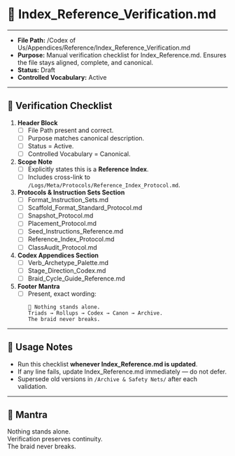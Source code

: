 # 📑 Index_Reference_Verification.md  

---  
- **File Path:** /Codex of Us/Appendices/Reference/Index_Reference_Verification.md  
- **Purpose:** Manual verification checklist for Index_Reference.md. Ensures the file stays aligned, complete, and canonical.  
- **Status:** Draft  
- **Controlled Vocabulary:** Active  
---  

## 📌 Verification Checklist  

1. **Header Block**  
   - [ ] File Path present and correct.  
   - [ ] Purpose matches canonical description.  
   - [ ] Status = Active.  
   - [ ] Controlled Vocabulary = Canonical.  

2. **Scope Note**  
   - [ ] Explicitly states this is a **Reference Index**.  
   - [ ] Includes cross-link to `/Logs/Meta/Protocols/Reference_Index_Protocol.md`.  

3. **Protocols & Instruction Sets Section**  
   - [ ] Format_Instruction_Sets.md  
   - [ ] Scaffold_Format_Standard_Protocol.md  
   - [ ] Snapshot_Protocol.md  
   - [ ] Placement_Protocol.md  
   - [ ] Seed_Instructions_Reference.md  
   - [ ] Reference_Index_Protocol.md  
   - [ ] ClassAudit_Protocol.md  

4. **Codex Appendices Section**  
   - [ ] Verb_Archetype_Palette.md  
   - [ ] Stage_Direction_Codex.md  
   - [ ] Braid_Cycle_Guide_Reference.md  

5. **Footer Mantra**  
   - [ ] Present, exact wording:  
     ```
     🌌 Nothing stands alone.  
     Triads → Rollups → Codex → Canon → Archive.  
     The braid never breaks.  
     ```  

---  

## 📌 Usage Notes  

- Run this checklist **whenever Index_Reference.md is updated**.  
- If any line fails, update Index_Reference.md immediately — do not defer.  
- Supersede old versions in `/Archive & Safety Nets/` after each validation.  

---  

## 🌌 Mantra  

Nothing stands alone.  
Verification preserves continuity.  
The braid never breaks.  
